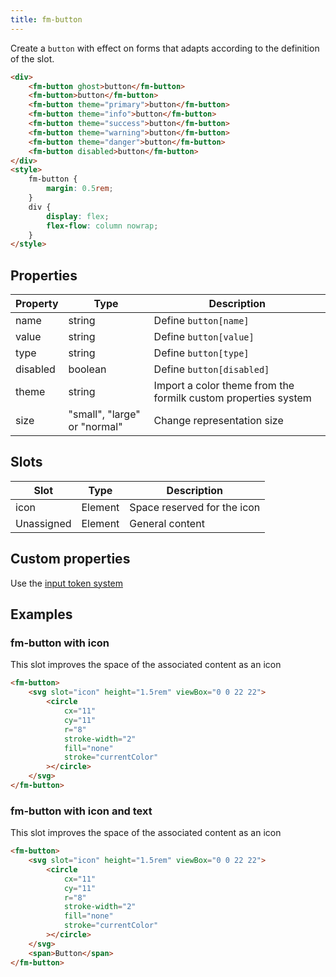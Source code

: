 ```yaml
---
title: fm-button
---
```


Create a `button` with effect on forms that adapts according to the definition of the slot.

```html preview
<div>
    <fm-button ghost>button</fm-button>
    <fm-button>button</fm-button>
    <fm-button theme="primary">button</fm-button>
    <fm-button theme="info">button</fm-button>
    <fm-button theme="success">button</fm-button>
    <fm-button theme="warning">button</fm-button>
    <fm-button theme="danger">button</fm-button>
    <fm-button disabled>button</fm-button>
</div>
<style>
    fm-button {
        margin: 0.5rem;
    }
    div {
        display: flex;
        flex-flow: column nowrap;
    }
</style>
```

## Properties

| Property | Type                         | Description                                                    |
| -------- | ---------------------------- | -------------------------------------------------------------- |
| name     | string                       | Define `button[name]`                                          |
| value    | string                       | Define `button[value]`                                         |
| type     | string                       | Define `button[type]`                                          |
| disabled | boolean                      | Define `button[disabled]`                                      |
| theme    | string                       | Import a color theme from the formilk custom properties system |
| size     | "small", "large" or "normal" | Change representation size                                     |

## Slots

| Slot       | Type    | Description                 |
| ---------- | ------- | --------------------------- |
| icon       | Element | Space reserved for the icon |
| Unassigned | Element | General content             |

## Custom properties

Use the [input token system](../tokens/input)

## Examples

### fm-button with icon

This slot improves the space of the associated content as an icon

```html preview
<fm-button>
    <svg slot="icon" height="1.5rem" viewBox="0 0 22 22">
        <circle
            cx="11"
            cy="11"
            r="8"
            stroke-width="2"
            fill="none"
            stroke="currentColor"
        ></circle>
    </svg>
</fm-button>
```

### fm-button with icon and text

This slot improves the space of the associated content as an icon

```html preview
<fm-button>
    <svg slot="icon" height="1.5rem" viewBox="0 0 22 22">
        <circle
            cx="11"
            cy="11"
            r="8"
            stroke-width="2"
            fill="none"
            stroke="currentColor"
        ></circle>
    </svg>
    <span>Button</span>
</fm-button>
```
